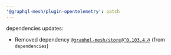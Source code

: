 ```yaml
---
'@graphql-mesh/plugin-opentelemetry': patch
---
```


dependencies updates: 

- Removed dependency [`@graphql-mesh/store@^0.103.4` ↗︎](https://www.npmjs.com/package/@graphql-mesh/store/v/0.103.4) (from `dependencies`)
